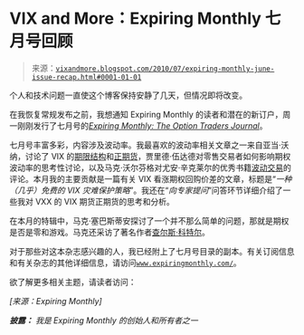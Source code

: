 <!--yml

类别：未分类

日期：2024-05-18 17:06:12

-->

# VIX and More：Expiring Monthly 七月号回顾

> 来源：[`vixandmore.blogspot.com/2010/07/expiring-monthly-june-issue-recap.html#0001-01-01`](http://vixandmore.blogspot.com/2010/07/expiring-monthly-june-issue-recap.html#0001-01-01)

个人和技术问题一直使这个博客保持安静了几天，但情况即将改变。

在我恢复常规发布之前，我想通知 Expiring Monthly 的读者和潜在的新订户，周一刚刚发行了七月号的[*Expiring Monthly: The Option Traders Journal*](http://www.expiringmonthly.com/)。

七月号丰富多彩，内容涉及波动率。我最喜欢的波动率相关文章之一来自亚当·沃纳，讨论了 VIX 的[期限结构](http://vixandmore.blogspot.com/search/label/term%20structure)和[正期货](http://vixandmore.blogspot.com/search/label/contango)，贾里德·伍达德对零售交易者如何影响期权波动率的思考性讨论，以及马克·沃尔芬格对尤安·辛克莱尔的优秀书籍[波动交易](http://www.amazon.com/Volatility-Trading-CD-ROM-Wiley/dp/0470181990/ref=ntt_at_ep_dpt_1)的评论。本月我的主要贡献是一篇有关 VIX 看涨期权回购价差的文章，标题是“*一种（几乎）免费的 VIX 灾难保护策略*”。我还在“*向专家提问*”问答环节详细介绍了一些我对 VXX 的 VIX 期货正期货的思考和分析。

在本月的特辑中，马克·塞巴斯蒂安探讨了一个并不那么简单的问题，那就是期权是否是零和游戏。马克还采访了著名作者[查尔斯·科特尔](http://www.riskdoctor.com/about-us)。

对于那些对这本杂志感兴趣的人，我已经附上了七月号目录的副本。有关订阅信息和有关杂志的其他详细信息，请访问[`www.expiringmonthly.com/`](http://www.expiringmonthly.com/)。

欲了解更多相关主题，请读者访问：

*[来源：Expiring Monthly]*

***披露：*** *我是 Expiring Monthly 的创始人和所有者之一*
